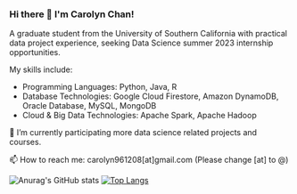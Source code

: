 ### Hi there 👋 I'm Carolyn Chan!

A graduate student from the University of Southern California with practical data project experience, seeking Data Science summer 2023 internship opportunities.

My skills include:
- Programming Languages: Python, Java, R
- Database Technologies: Google Cloud Firestore, Amazon DynamoDB, Oracle Database, MySQL, MongoDB
- Cloud & Big Data Technologies: Apache Spark, Apache Hadoop

<!-- **carolyntw/carolyntw** is a ✨ _special_ ✨ repository because its `README.md` (this file) appears on your GitHub profile.

Here are some ideas to get you started: -->

<!-- - 🔭 I’m currently working on ... -->
 🌱 I’m currently participating more data science related projects and courses.
 <!-- -  Ask me about ... -->
 📫 How to reach me: carolyn961208[at]gmail.com (Please change [at] to @)
<!-- - 👯 I’m looking to collaborate on ... -->
<!-- - 🤔 I’m looking for help with ... -->
<!-- - 💬 Ask me about ... -->
<!-- - 😄 Pronouns: ... -->
<!-- - ⚡ Fun fact: ... -->

![Anurag's GitHub stats](https://github-readme-stats.vercel.app/api?username=carolyntw&show_icons=true&theme=dark)  [![Top Langs](https://github-readme-stats.vercel.app/api/top-langs/?username=carolyntw&theme=dark)](https://github.com/anuraghazra/github-readme-stats)

